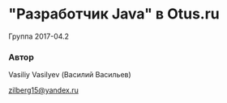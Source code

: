 # "Разработчик Java" в Otus.ru

Группа 2017-04.2

### Автор 
Vasiliy Vasilyev (Василий Васильев)

zilberg15@yandex.ru
